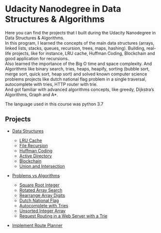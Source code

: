 
# Udacity Nanodegree in Data Structures & Algorithms

Here you can find the projects that I built during the Udacity Nanodegree in Data Structures & Algorithms.
<br>
In this program, I learned the concepts of the main data structures (arrays, linked lists, stacks, 
queues, recursion, trees, maps, hashing). Building, real-life projects, like for instance, 
LRU cache, Huffman Coding, Blockchain and good application for recursions.
<br>
Also learned the importance of the Big O time and space complexity. And Algorithms like binary search, 
tries, heaps, heapify, sorting (bubble sort, merge sort, quick sort, heap sort) and solved known computer science 
problems projects like dutch national flag problem in a single traversal, autocomplete with tries, HTTP router with trie.
<br>
And got familiar with advanced algorithms concepts, like greedy, Dijkstra’s Algorithms, Graph and A*. 

The language used in this course was python 3.7

## Projects

- [Data Structures](https://github.com/PollyannaRibeiro/data-structures-and-algorithms/tree/main/1-Proj-Data-Structures)
    - [LRU Cache](https://github.com/PollyannaRibeiro/data-structures-and-algorithms/tree/main/1-Proj-Data-Structures/Problem_1_LRU_Cache)
    - [File Recursion](https://github.com/PollyannaRibeiro/data-structures-and-algorithms/tree/main/1-Proj-Data-Structures/Problem_2_File_Recursion)
    - [Huffman Coding](https://github.com/PollyannaRibeiro/data-structures-and-algorithms/tree/main/1-Proj-Data-Structures/Problem_3_Huffman_coding)
    - [Active Directory](https://github.com/PollyannaRibeiro/data-structures-and-algorithms/tree/main/1-Proj-Data-Structures/Problem_4_active_directory)
    - [Blockchain](https://github.com/PollyannaRibeiro/data-structures-and-algorithms/tree/main/1-Proj-Data-Structures/Problem_5_Blockchain)
    - [Union and Intersection](https://github.com/PollyannaRibeiro/data-structures-and-algorithms/tree/main/1-Proj-Data-Structures/Problem_6_Union_and_Intersection)
    
- [Problems vs Algorithms](https://github.com/PollyannaRibeiro/data-structures-and-algorithms/tree/main/2-Project-Problems_vs_Algorithms)
    - [Square Root Integer](https://github.com/PollyannaRibeiro/data-structures-and-algorithms/tree/main/2-Project-Problems_vs_Algorithms/Problem_1_square-root-integer)
    - [Rotated Array Search](https://github.com/PollyannaRibeiro/data-structures-and-algorithms/tree/main/2-Project-Problems_vs_Algorithms/Problem_2_rotated_array_search)
    - [Rearrange Array Digits](https://github.com/PollyannaRibeiro/data-structures-and-algorithms/tree/main/2-Project-Problems_vs_Algorithms/Problem_3_rearrange_array_digits)
    - [Dutch National Flag](https://github.com/PollyannaRibeiro/data-structures-and-algorithms/tree/main/2-Project-Problems_vs_Algorithms/Problem_4_dutch_national_flag_problem)
    - [Autocomplete with Tries](https://github.com/PollyannaRibeiro/data-structures-and-algorithms/tree/main/2-Project-Problems_vs_Algorithms/Problem_5_Autocomplete_with_Tries)
    - [Unsorted Integer Array](https://github.com/PollyannaRibeiro/data-structures-and-algorithms/tree/main/2-Project-Problems_vs_Algorithms/Problem_6_Unsorted_Integer_Array)
    - [Request Routing in a Web Server with a Trie](https://github.com/PollyannaRibeiro/data-structures-and-algorithms/tree/main/2-Project-Problems_vs_Algorithms/Problem_7_Request_Routing_in_a_Web_Server_with_a_Trie)

- [Implement Route Planner](https://github.com/PollyannaRibeiro/data-structures-and-algorithms/blob/main/3-Project-Advanced-Alg-Implement_Route-Planner/a_star.py)


    
    
    